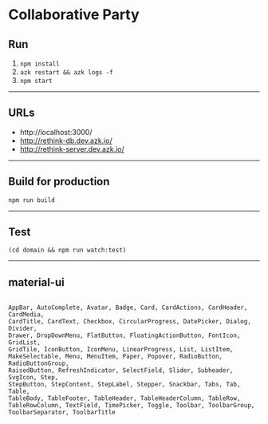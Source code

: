 # Collaborative Party


## Run

1. `npm install`
2. `azk restart && azk logs -f`
3. `npm start`

----------------

## URLs

- http://localhost:3000/
- http://rethink-db.dev.azk.io/
- http://rethink-server.dev.azk.io/

----------------

## Build for production

`npm run build`

----------------

## Test

`(cd domain && npm run watch:test)`

----------------

## material-ui

```

AppBar, AutoComplete, Avatar, Badge, Card, CardActions, CardHeader, CardMedia,
CardTitle, CardText, Checkbox, CircularProgress, DatePicker, Dialog, Divider,
Drawer, DropDownMenu, FlatButton, FloatingActionButton, FontIcon, GridList,
GridTile, IconButton, IconMenu, LinearProgress, List, ListItem,
MakeSelectable, Menu, MenuItem, Paper, Popover, RadioButton, RadioButtonGroup,
RaisedButton, RefreshIndicator, SelectField, Slider, Subheader, SvgIcon, Step,
StepButton, StepContent, StepLabel, Stepper, Snackbar, Tabs, Tab, Table,
TableBody, TableFooter, TableHeader, TableHeaderColumn, TableRow,
TableRowColumn, TextField, TimePicker, Toggle, Toolbar, ToolbarGroup,
ToolbarSeparator, ToolbarTitle

```
